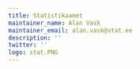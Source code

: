 ```yaml
---
title: Statistikaamet
maintainer_name: Alan Vask
maintainer_email: alan.vask@stat.ee
description: '' 
twitter: ''
logo: stat.PNG
---
```

